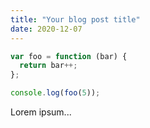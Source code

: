 ```yaml
---
title: "Your blog post title"
date: 2020-12-07
---
```



``` js
var foo = function (bar) {
  return bar++;
};

console.log(foo(5));
```
Lorem ipsum...
